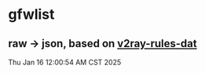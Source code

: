 # gfwlist
## raw -> json, based on [v2ray-rules-dat](https://github.com/Loyalsoldier/v2ray-rules-dat)
Thu Jan 16 12:00:54 AM CST 2025

